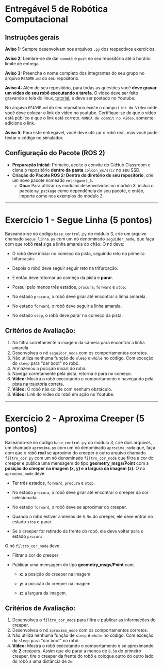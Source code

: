 # Entregável 5 de Robótica Computacional

## Instruções gerais

**Aviso 1:** Sempre desenvolvam nos arquivos `.py` dos respectivos exercícios.

**Aviso 2:** Lembre-se de dar `commit` e `push` no seu repositório até o horário limite de entrega.

**Aviso 3:** Preencha o nome completo dos integrantes do seu grupo no arquivo `README.md` do seu repositório.

**Aviso 4:** Além de seu repositório, para todas as questões você **deve gravar um vídeo do seu robô executando a tarefa**. O vídeo deve ser feito gravando a tela do linux, [tutorial](https://insper.github.io/robotica-computacional/screen_record/), e deve ser postado no Youtube. 

No arquivo `README.md` do seu repositório existe o campo `Link do Vídeo` onde você deve colocar o link do video no youtube. Certifique-se de que o vídeo está público e que o link está correto. `NUNCA de commit no vídeo`, somente adicione o link.

**Aviso 5:** Para este entregável, você deve utilizar o robô real, mas você pode testar o código no simulador.

## Configuração do Pacote (ROS 2)

- **Preparação Inicial:** Primeiro, aceite o convite do GitHub Classroom e clone o repositório **dentro da pasta** `colcon_ws/src/` no seu SSD.
- **Criação do Pacote ROS 2:** **Dentro do diretório do seu repositório**, crie um novo pacote nomeado `entregavel_5`.
    - **Dica:** Para utilizar os modulos desenvolvidos no módulo 3, inclua o pacote `my_package` como dependência do seu pacote, e então, importe como nos exemplos do módulo 3.

____________________________________________________________________

# Exercício 1 - Segue Linha (5 pontos)
Baseando-se no código `base_control.py` do módulo 3, crie um arquivo chamado `segue_linha.py` com um nó denominado `seguidor_node`, que faça com que robô **real** siga a linha amarela do chão. O nó deve:

* O robô deve iniciar no começo da pista, seguindo reto na primeira bifurcação.

* Depois o robô deve seguir seguir reto na trifurcação.

* E então deve retornar ao começo da pista e **parar**.

* Possui pelo menos três estados, `procura`, `forward` e `stop`.

* No estado `procura`, o robô deve girar até encontrar a linha amarela.

* No estado `forward`, o robô deve seguir a linha amarela.

* No estado `stop`, o robô deve parar no começo da pista.

## Critérios de Avaliação:

1. Nó filtra corretamente a imagem da câmera para encontrar a linha amarela.
2. Desenvolveu o nó `seguidor_node` com os comportamentos corretos.
3. Não utiliza nenhuma função de `sleep` e `while` no código. Com exceção do `sleep` para "dar boot" no robô.
4. Armazenou a posição inicial do robô.
5. Navega corretamente pela pista, retorna e para no começo.
5. **Vídeo:** Mostra o robô executando o comportamento e navegando pela pista na trajetória correta.
6. **Vídeo:** O robô não colide com nenhum obstáculo.
7. **Vídeo:** Link do vídeo do robô em ação no Youtube.

____________________________________________________________________

# Exercício 2 - Aproxima Creeper (5 pontos)
Baseando-se no código `base_control.py` do módulo 3, crie dois arquivos, um chamado `aproxima.py` com um nó denominado `aproxima_node` que, faça com que o robô **real** se aproxime do creeper e outro arquivo chamado `filtro_cor.py` com um nó denominado `filtro_cor_node` que filtra a cor do creeper e publica uma mensagem do tipo **geometry_msgs/Point** com a **posição do creeper na imagem (x, y) e a largura da imagem (z)**.
O nó `aproxima_node` deve:

* Ter três estados, `forward`, `procura` e `stop`.

* No estado `procura`, o robô deve girar até encontrar o creeper da cor selecionada.

* No estado `forward`, o robô deve se aproximar do creeper.

* Quando o robô estiver a menos de `0.5m` do creeper, ele deve entrar no estado `stop` e parar.

* Se o creeper for retirado da frente do robô, ele deve voltar para o estado `procura`.

O nó `filtro_cor_node` deve:

* Filtrar a cor do creeper

* Publicar uma mensagem do tipo **geometry_msgs/Point** com,

    * **x:** a posição do creeper na imagem.

    * **y:** a posição do creeper na imagem.

    * **z:** a largura da imagem.


## Critérios de Avaliação:

1. Desenvolveu o `filtro_cor_node` para filtra e publicar as informações do creeper.
2. Desenvolveu o nó `aproxima_node` com os comportamentos corretos.
3. Não utiliza nenhuma função de `sleep` e `while` no código. Com exceção do `sleep` para "dar boot" no robô.
4. **Vídeo:** Mostra o robô executando o comportamento e se aproximando de **2** creepers. Assim que ele parar a menos de `0.5m` do primeiro creeper, tire o creeper da frente do robô e coloque outro do outro lado do robô a uma distância de `2m`.